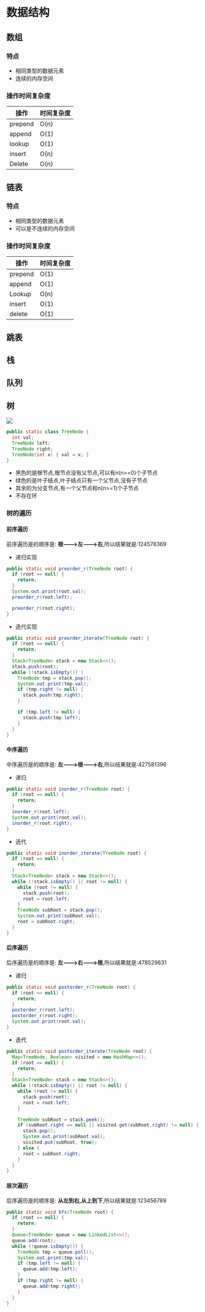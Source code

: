 # 数据结构

## 数组

### 特点

* 相同类型的数据元素
* 连续的内存空间

### 操作时间复杂度

| 操作    | 时间复杂度 |
| ------- | ---------- |
| prepend | O(n)       |
| append  | O(1)       |
| lookup  | O(1)       |
| insert  | O(n)       |
| Delete  | O(n)       |

## 链表

### 特点

* 相同类型的数据元素
* 可以是不连续的内存空间

### 操作时间复杂度

| 操作    | 时间复杂度 |
| ------- | ---------- |
| prepend | O(1)       |
| append  | O(1)       |
| Lookup  | O(n)       |
| insert  | O(1)       |
| delete  | O(1)       |

## 跳表

## 栈

## 队列

## 树

<img src="tree.png"> 

```java
public static class TreeNode {
  int val;
  TreeNode left;
  TreeNode right;
  TreeNode(int x) { val = x; }
}
```

* 黑色的是根节点,根节点没有父节点,可以有n(n>=0)个子节点
* 绿色的是叶子结点,叶子结点只有一个父节点,没有子节点
* 其余的为分支节点,有一个父节点和n(n>=1)个子节点
* 不存在环

### 树的遍历

#### 前序遍历

前序遍历是的顺序是: **根--->左--->右**,所以结果就是:124578369

* 递归实现

```java
public static void preorder_r(TreeNode root) {
  if (root == null) {
    return;
  }
  System.out.print(root.val);
  preorder_r(root.left);

  preorder_r(root.right);
}
```

* 迭代实现

```java
public static void preorder_iterate(TreeNode root) {
  if (root == null) {
    return;
  }
  Stack<TreeNode> stack = new Stack<>();
  stack.push(root);
  while (!stack.isEmpty()) {
    TreeNode tmp = stack.pop();
    System.out.print(tmp.val);
    if (tmp.right != null) {
      stack.push(tmp.right);
    }

    if (tmp.left != null) {
      stack.push(tmp.left);
    }
  }
}
```



#### 中序遍历

中序遍历是的顺序是: **左--->根--->右**,所以结果就是:427581396

* 递归

```java
public static void inorder_r(TreeNode root) {
  if (root == null) {
    return;
  }
  inorder_r(root.left);
  System.out.print(root.val);
  inorder_r(root.right);
}
```

* 迭代

```java
public static void inorder_iterate(TreeNode root) {
  if (root == null) {
    return;
  }
  Stack<TreeNode> stack = new Stack<>();
  while (!stack.isEmpty() || root != null) {
    while (root != null) {
      stack.push(root);
      root = root.left;
    }
    TreeNode subRoot = stack.pop();
    System.out.print(subRoot.val);
    root = subRoot.right;
  }
}
```

#### 后序遍历

后序遍历是的顺序是: **左--->右--->根**,所以结果就是:478529631

* 递归

```java
public static void postorder_r(TreeNode root) {
  if (root == null) {
    return;
  }
  postorder_r(root.left);
  postorder_r(root.right);
  System.out.print(root.val);
}
```



* 迭代

```java
public static void postorder_iterate(TreeNode root) {
  Map<TreeNode, Boolean> visited = new HashMap<>();
  if (root == null) {
    return;
  }
  Stack<TreeNode> stack = new Stack<>();
  while (!stack.isEmpty() || root != null) {
    while (root != null) {
      stack.push(root);
      root = root.left;
    }

    TreeNode subRoot = stack.peek();
    if (subRoot.right == null || visited.get(subRoot.right) != null) {
      stack.pop();
      System.out.print(subRoot.val);
      visited.put(subRoot, true);
    } else {
      root = subRoot.right;
    }
  }
}
```

#### 层次遍历

后序遍历是的顺序是: **从左到右,从上到下**,所以结果就是:123456789

```java
public static void bfs(TreeNode root) {
  if (root == null) {
    return;
  }
  Queue<TreeNode> queue = new LinkedList<>();
  queue.add(root);
  while (!queue.isEmpty()) {
    TreeNode tmp = queue.poll();
    System.out.print(tmp.val);
    if (tmp.left != null) {
      queue.add(tmp.left);
    }
    if (tmp.right != null) {
      queue.add(tmp.right);
    }
  }
}
```